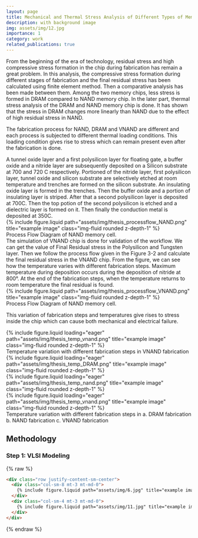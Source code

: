 ```yaml
---
layout: page
title: Mechanical and Thermal Stress Analysis of Different Types of Memory Chips
description: with background image
img: assets/img/12.jpg
importance: 1
category: work
related_publications: true
---
```


From the beginning of the era of technology, residual stress and high compressive stress formation in the chip during fabrication has remain a great problem. In this analysis, the compressive stress formation during different stages of fabrication and the final residual stress has been calculated using finite element method. Then a comparative analysis has been made between them. Among the two memory chips, less stress is formed in DRAM compared to NAND memory chip. In the later part, thermal stress analysis of the DRAM and NAND memory chip is done. It has shown that the stress in DRAM changes more linearly than NAND due to the effect of high residual stress in NAND.



The fabrication process for NAND, DRAM and VNAND are different and each process is subjected to different thermal loading conditions. This loading condition gives rise to stress which can remain present even after the fabrication is done. 

<div class="row justify-content-sm-center">
    <div class="col-sm-8 mt-3 mt-md-0">
        A tunnel oxide layer and a first polysilicon layer for floating gate, a buffer oxide and a nitride layer are subsequently deposited on a Silicon substrate at 700 and 720 C respectively. Portioned of the nitride layer, first polysilicon layer, tunnel oxide and silicon substrate are selectively etched at room temperature and trenches are formed on the silicon substrate.  An insulating oxide layer is formed in the trenches. Then the buffer oxide and a portion of insulating layer is striped. After that a second polysilicon layer is deposited at 700C. Then the top potion of the second polysilicon is etched and a dielectric layer is formed on it. Then finally the conduction metal is deposited at 350C.
    </div>
    <div class="col-sm-4 mt-3 mt-md-0">
        {% include figure.liquid path="assets/img/thesis_processflow_NAND.png" title="example image" class="img-fluid rounded z-depth-1" %}
    </div>
</div>
<div class="caption">
    Process Flow Diagram of NAND memory cell.
</div>

<div class="row justify-content-sm-center">
    <div class="col-sm-8 mt-3 mt-md-0">
        The simulation of VNAND chip is done for validation of the workflow. We can get the value of Final Residual stress in the Polysilicon and Tungsten layer. Then we follow the process flow given in the Figure 3-2 and calculate the final residual stress in the VNAND chip. From the figure, we can see how the temperature varies with different fabrication steps. Maximum temperature during deposition occurs during the deposition of nitride at 800°. At the end of the fabrication steps, when the temperature returns to room temperature the final residual is found. 
    </div>
    <div class="col-sm-4 mt-3 mt-md-0">
        {% include figure.liquid path="assets/img/thesis_processflow_VNAND.png" title="example image" class="img-fluid rounded z-depth-1" %}
    </div>
</div>
<div class="caption">
    Process Flow Diagram of NAND memory cell.
</div>

This variation of fabrication steps and temperatures give rises to stress inside the chip which can cause both mechanical and electrical failure. 

<div class="row">
    <div class="col-sm mt-3 mt-md-0">
        {% include figure.liquid loading="eager" path="assets/img/thesis_temp_vnand.png" title="example image" class="img-fluid rounded z-depth-1" %}
    </div>
</div>
<div class="caption">
    Temperature variation with different fabrication steps in VNAND fabrication
</div>


<div class="row">
    <div class="col-sm mt-3 mt-md-0">
        {% include figure.liquid loading="eager" path="assets/img/thesis_temp_DRAM.png" title="example image" class="img-fluid rounded z-depth-1" %}
    </div>
    <div class="col-sm mt-3 mt-md-0">
        {% include figure.liquid loading="eager" path="assets/img/thesis_temp_nand.png" title="example image" class="img-fluid rounded z-depth-1" %}
    </div>
    <div class="col-sm mt-3 mt-md-0">
        {% include figure.liquid loading="eager" path="assets/img/thesis_temp_vnand.png" title="example image" class="img-fluid rounded z-depth-1" %}
    </div>
</div>
<div class="caption">
    Temperature variation with different fabrication steps in a. DRAM fabrication b. NAND fabrication c. VNAND fabrication
</div>

<h2 class="mt-4 mb-3">Methodology</h2>
<h3 class="mb-2">Step 1: VLSI Modeling</h3>

{% raw %}

```html
<div class="row justify-content-sm-center">
  <div class="col-sm-8 mt-3 mt-md-0">
    {% include figure.liquid path="assets/img/6.jpg" title="example image" class="img-fluid rounded z-depth-1" %}
  </div>
  <div class="col-sm-4 mt-3 mt-md-0">
    {% include figure.liquid path="assets/img/11.jpg" title="example image" class="img-fluid rounded z-depth-1" %}
  </div>
</div>
```



{% endraw %}
